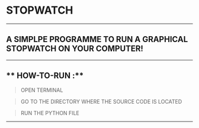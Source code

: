 # STOPWATCH
-----------------------------------------------------------------------------------------------------------------------------------
## A SIMPLPE PROGRAMME TO RUN A GRAPHICAL STOPWATCH ON YOUR COMPUTER!
-----------------------------------------------------------------------------------------------------------------------------------
## ** HOW-TO-RUN :**
> OPEN TERMINAL

> GO TO THE DIRECTORY WHERE THE SOURCE CODE IS LOCATED

> RUN THE PYTHON FILE
-----------------------------------------------------------------------------------------------------------------------------------
